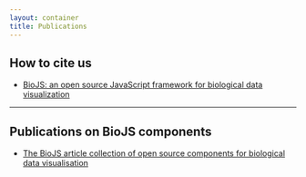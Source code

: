 ```yaml
---
layout: container
title: Publications
---
```

How to cite us
--------------

* [BioJS: an open source JavaScript framework for biological data visualization][BioJS-Bioinformatics]

---


Publications on BioJS components
--------------------------------

* [The BioJS article collection of open source components for biological data visualisation][f1000-collection]

[f1000-collection]: http://f1000research.com/article-collections/BioJS
[BioJS-Bioinformatics]: http://bioinformatics.oxfordjournals.org/content/29/8/1103
